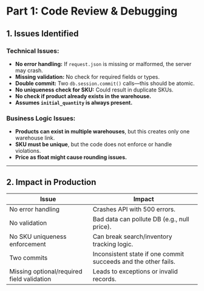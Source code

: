 # Part 1: Code Review & Debugging

## 1. Issues Identified

### Technical Issues:
- **No error handling:** If `request.json` is missing or malformed, the server may crash.
- **Missing validation:** No check for required fields or types.
- **Double commit:** Two `db.session.commit()` calls—this should be atomic.
- **No uniqueness check for SKU:** Could result in duplicate SKUs.
- **No check if product already exists in the warehouse.**
- **Assumes `initial_quantity` is always present.**

### Business Logic Issues:
- **Products can exist in multiple warehouses**, but this creates only one warehouse link.
- **SKU must be unique**, but the code does not enforce or handle violations.
- **Price as float might cause rounding issues.**

---

## 2. Impact in Production

| Issue | Impact |
|-------|--------|
| No error handling | Crashes API with 500 errors. |
| No validation | Bad data can pollute DB (e.g., null price). |
| No SKU uniqueness enforcement | Can break search/inventory tracking logic. |
| Two commits | Inconsistent state if one commit succeeds and the other fails. |
| Missing optional/required field validation | Leads to exceptions or invalid records. |
